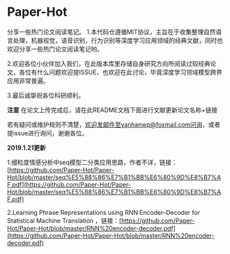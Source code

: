 # Paper-Hot
分享一些热门论文阅读笔记。
1.本代码仓遵循MIT协议，主旨在于收集整理自然语言处理，机器视觉，语音识别，行为识别等深度学习应用领域的经典文献，同时也欢迎分享一些热门论文阅读笔记哟。

2.欢迎各位小伙伴加入我们，在此版本库里存储自身研究方向所阅读过较经典论文，各位有什么问题欢迎提ISSUE，也欢迎在此讨论，毕竟深度学习领域模型跨界应用非常普遍。

3.最后诚挚祝各位科研顺利。

****注意****
在论文上传完成后，请在此README文档下面进行文献更新论文名称+链接

若有疑问或维护规则不清楚，欢迎发邮件至yanhanwp@foxmail.com问询，或者提issue进行询问，谢谢各位。

****2019.1.21更新****

1.细粒度情感分析中seq模型二分类应用思路，作者不详，链接：[https://github.com/Paper-Hot/Paper-Hot/blob/master/seq%E5%88%86%E7%B1%BB%E6%80%9D%E8%B7%AF.pdf](https://github.com/Paper-Hot/Paper-Hot/blob/master/seq%E5%88%86%E7%B1%BB%E6%80%9D%E8%B7%AF.pdf)

2.Learning Phrase Representations using RNN Encoder–Decoder for Statistical Machine Translation ，链接：[https://github.com/Paper-Hot/Paper-Hot/blob/master/RNN%20encoder-decoder.pdf](https://github.com/Paper-Hot/Paper-Hot/blob/master/RNN%20encoder-decoder.pdf)
